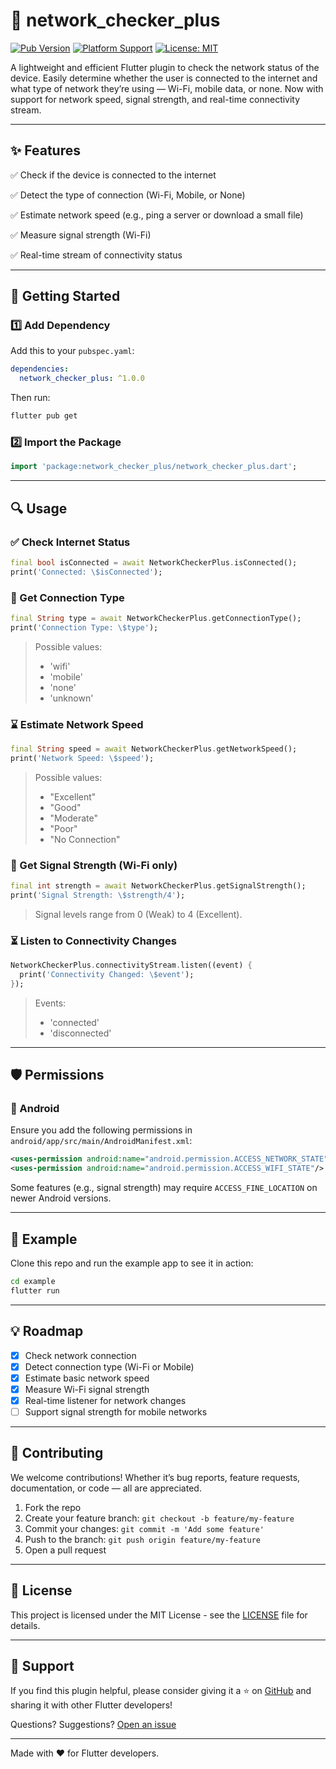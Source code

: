 # 📡 network\_checker\_plus

[![Pub Version](https://img.shields.io/pub/v/network_checker_plus.svg)](https://pub.dev/packages/network_checker_plus)
[![Platform Support](https://img.shields.io/badge/platforms-android%20%7C%20ios-lightgrey)]()
[![License: MIT](https://img.shields.io/badge/license-MIT-blue.svg)](LICENSE)

A lightweight and efficient Flutter plugin to check the network status of the device. Easily determine whether the user is connected to the internet and what type of network they’re using — Wi-Fi, mobile data, or none. Now with support for network speed, signal strength, and real-time connectivity stream.

---

## ✨ Features

✅ Check if the device is connected to the internet

✅ Detect the type of connection (Wi-Fi, Mobile, or None)

✅ Estimate network speed (e.g., ping a server or download a small file)

✅ Measure signal strength (Wi-Fi)

✅ Real-time stream of connectivity status

---

## 🚀 Getting Started

### 1️⃣ Add Dependency

Add this to your `pubspec.yaml`:

```yaml
dependencies:
  network_checker_plus: ^1.0.0
```

Then run:

```bash
flutter pub get
```

### 2️⃣ Import the Package

```dart
import 'package:network_checker_plus/network_checker_plus.dart';
```

---

## 🔍 Usage

### ✅ Check Internet Status

```dart
final bool isConnected = await NetworkCheckerPlus.isConnected();
print('Connected: \$isConnected');
```

### 📡 Get Connection Type

```dart
final String type = await NetworkCheckerPlus.getConnectionType();
print('Connection Type: \$type');
```

> Possible values:
>
> * 'wifi'
> * 'mobile'
> * 'none'
> * 'unknown'

### ⌛️ Estimate Network Speed

```dart
final String speed = await NetworkCheckerPlus.getNetworkSpeed();
print('Network Speed: \$speed');
```

> Possible values:
>
> * "Excellent"
> * "Good"
> * "Moderate"
> * "Poor"
> * "No Connection"

### 📶 Get Signal Strength (Wi-Fi only)

```dart
final int strength = await NetworkCheckerPlus.getSignalStrength();
print('Signal Strength: \$strength/4');
```

> Signal levels range from 0 (Weak) to 4 (Excellent).

### ⏳ Listen to Connectivity Changes

```dart
NetworkCheckerPlus.connectivityStream.listen((event) {
  print('Connectivity Changed: \$event');
});
```

> Events:
>
> * 'connected'
> * 'disconnected'

---

## 🛡 Permissions

### 📱 Android

Ensure you add the following permissions in `android/app/src/main/AndroidManifest.xml`:

```xml
<uses-permission android:name="android.permission.ACCESS_NETWORK_STATE"/>
<uses-permission android:name="android.permission.ACCESS_WIFI_STATE"/>
```

Some features (e.g., signal strength) may require `ACCESS_FINE_LOCATION` on newer Android versions.

---

## 🧪 Example

Clone this repo and run the example app to see it in action:

```bash
cd example
flutter run
```

---

## 💡 Roadmap

* [x] Check network connection
* [x] Detect connection type (Wi-Fi or Mobile)
* [x] Estimate basic network speed
* [x] Measure Wi-Fi signal strength
* [x] Real-time listener for network changes
* [ ] Support signal strength for mobile networks

---

## 👥 Contributing

We welcome contributions! Whether it’s bug reports, feature requests, documentation, or code — all are appreciated.

1. Fork the repo
2. Create your feature branch: `git checkout -b feature/my-feature`
3. Commit your changes: `git commit -m 'Add some feature'`
4. Push to the branch: `git push origin feature/my-feature`
5. Open a pull request

---

## 📄 License

This project is licensed under the MIT License - see the [LICENSE](LICENSE) file for details.

---

## 💬 Support

If you find this plugin helpful, please consider giving it a ⭐ on [GitHub](https://github.com/yourusername/network_checker_plus) and sharing it with other Flutter developers!

Questions? Suggestions? [Open an issue](https://github.com/yourusername/network_checker_plus/issues)

---

Made with ❤️ for Flutter developers.

